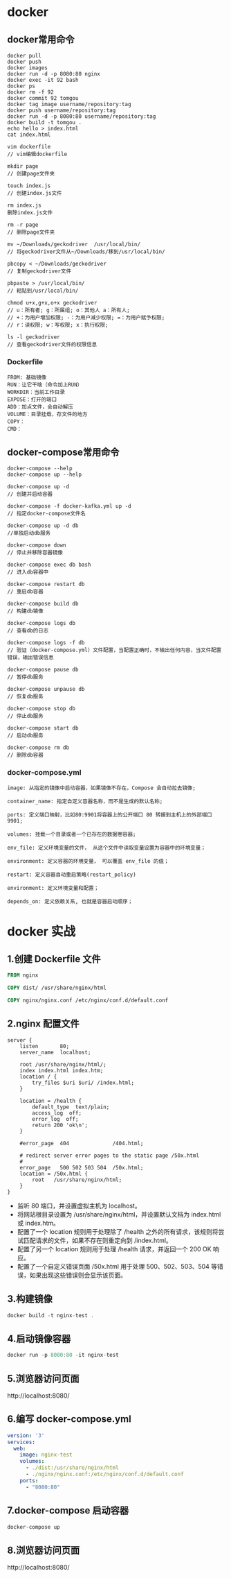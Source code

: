# docker

## docker常用命令

```
docker pull
docker push
docker images
docker run -d -p 8080:80 nginx
docker exec -it 92 bash
docker ps
docker rm -f 92
docker commit 92 tomgou
docker tag image username/repository:tag
docker push username/repository:tag
docker run -d -p 8080:80 username/repository:tag
docker build -t tomgou .
echo hello > index.html
cat index.html

vim dockerfile
// vim编辑dockerfile

mkdir page
// 创建page文件夹

touch index.js
// 创建index.js文件

rm index.js
删除index.js文件

rm -r page
// 删除page文件夹

mv ~/Downloads/geckodriver  /usr/local/bin/
// 将geckodriver文件从~/Downloads/移到/usr/local/bin/

pbcopy < ~/Downloads/geckodriver
// 复制geckodriver文件

pbpaste > /usr/local/bin/
// 粘贴到/usr/local/bin/

chmod u+x,g+x,o+x geckodriver
// u：所有者; g：所属组; o：其他人 a：所有人; 
// +：为用户增加权限; -：为用户减少权限; =：为用户赋予权限;
// r：读权限; w：写权限; x：执行权限;

ls -l geckodriver
// 查看geckodriver文件的权限信息
```

### Dockerfile

```
FROM: 基础镜像
RUN：让它干啥（命令加上RUN）
WORKDIR：当前工作目录
EXPOSE：打开的端口
ADD：加点文件，会自动解压
VOLUME：目录挂载，存文件的地方
COPY：
CMD：
```

## docker-compose常用命令
```
docker-compose --help
docker-compose up --help

docker-compose up -d
// 创建并启动容器

docker-compose -f docker-kafka.yml up -d
// 指定docker-compose文件名

docker-compose up -d db
//单独启动db服务

docker-compose down
// 停止并移除容器镜像

docker-compose exec db bash
// 进入db容器中

docker-compose restart db
// 重启db容器

docker-compose build db
// 构建db镜像

docker-compose logs db
// 查看db的日志

docker-compose logs -f db
// 验证（docker-compose.yml）文件配置，当配置正确时，不输出任何内容，当文件配置错误，输出错误信息

docker-compose pause db
// 暂停db服务

docker-compose unpause db
// 恢复db服务

docker-compose stop db
// 停止db服务

docker-compose start db
// 启动db服务

docker-compose rm db
// 删除db容器
```

### docker-compose.yml 

```
image: 从指定的镜像中启动容器，如果镜像不存在，Compose 会自动拉去镜像;

container_name: 指定自定义容器名称，而不是生成的默认名称;

ports: 定义端口映射，比如80:9901将容器上的公开端口 80 转接到主机上的外部端口 9901;

volumes: 挂载一个目录或者一个已存在的数据卷容器;

env_file: 定义环境变量的文件， 从这个文件中读取变量设置为容器中的环境变量；

environment: 定义容器的环境变量， 可以覆盖 env_file 的值；

restart: 定义容器自动重启策略(restart_policy)

environment: 定义环境变量和配置；

depends_on: 定义依赖关系, 也就是容器启动顺序；

```

# docker 实战

## 1.创建 Dockerfile 文件

```Dockerfile
FROM nginx

COPY dist/ /usr/share/nginx/html

COPY nginx/nginx.conf /etc/nginx/conf.d/default.conf
```

## 2.nginx 配置文件

```nginx
server {
    listen       80;
    server_name  localhost;

    root /usr/share/nginx/html/;
    index index.html index.htm;
    location / {
        try_files $uri $uri/ /index.html;
    }

    location = /health {
        default_type  text/plain;
        access_log  off;
        error_log  off;
        return 200 'ok\n';
    }

    #error_page  404              /404.html;

    # redirect server error pages to the static page /50x.html
    #
    error_page   500 502 503 504  /50x.html;
    location = /50x.html {
        root   /usr/share/nginx/html;
    }
}
```

- 监听 80 端口，并设置虚拟主机为 localhost。
- 将网站根目录设置为 /usr/share/nginx/html，并设置默认文档为 index.html 或 index.htm。
- 配置了一个 location 规则用于处理除了 /health 之外的所有请求，该规则将尝试匹配请求的文件，如果不存在则重定向到 /index.html。
- 配置了另一个 location 规则用于处理 /health 请求，并返回一个 200 OK 响应。
- 配置了一个自定义错误页面 /50x.html 用于处理 500、502、503、504 等错误，如果出现这些错误则会显示该页面。

## 3.构建镜像

```js
docker build -t nginx-test . 
```

## 4.启动镜像容器

```js
docker run -p 8080:80 -it nginx-test 
```

## 5.浏览器访问页面

http://localhost:8080/


## 6.编写 docker-compose.yml

```yml
version: '3'
services:
  web:
    image: nginx-test
    volumes:
      - ./dist:/usr/share/nginx/html
      - ./nginx/nginx.conf:/etc/nginx/conf.d/default.conf
    ports:
      - "8080:80"
```

## 7.docker-compose 启动容器

```js
docker-compose up
```

## 8.浏览器访问页面

http://localhost:8080/
